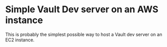 # Simple Vault Dev server on an AWS instance
This is probably the simplest possible way to host a Vault dev server on an EC2 instance.
